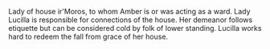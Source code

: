 Lady of house ir'Moros, to whom Amber is or was acting as a ward.
Lady Lucilla is responsible for connections of the house. Her demeanor follows etiquette but can be considered cold by folk of lower standing. Lucilla works hard to redeem the fall from grace of her house.